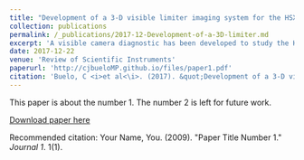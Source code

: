 ```yaml
---
title: "Development of a 3-D visible limiter imaging system for the HSX stellarator"
collection: publications
permalink: /_publications/2017-12-Development-of-a-3D-limiter.md
excerpt: 'A visible camera diagnostic has been developed to study the Helically Symmetric eXperiment (HSX) limiter plasma interaction. A straight line view from the camera location to the limiter was not possible due to the complex 3D stellarator geometry of HSX, so it was necessary to insert a mirror/lens system into the plasma edge. A custom support structure for this optical system tailored to the HSX geometry was designed and installed. This system holds the optics tube assembly at the required angle for the desired view to both minimize system stress and facilitate robust and repeatable camera positioning. The camera system has been absolutely calibrated and using Hα and C-III filters can provide hydrogen and carbon photon fluxes, which through an S/XB coefficient can be converted into particle fluxes. The resulting measurements have been used to obtain the characteristic penetration length of hydrogen and C-III species. The hydrogen λiz value shows reasonable agreement with the value predicted by a 1D penetration length calculation.'
date: 2017-12-22
venue: 'Review of Scientific Instruments'
paperurl: 'http://cjbueloMP.github.io/files/paper1.pdf'
citation: 'Buelo, C <i>et al<\i>. (2017). &quot;Development of a 3-D visible limiter imaging system for the HSX stellarator.&quot; <i>Review of Scientific Instruments</i>. 88, 123508.'
---
```

This paper is about the number 1. The number 2 is left for future work.

[Download paper here](http://academicpages.github.io/files/paper1.pdf)

Recommended citation: Your Name, You. (2009). "Paper Title Number 1." <i>Journal 1</i>. 1(1).